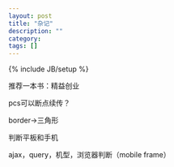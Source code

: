 ```yaml
---
layout: post
title: "杂记"
description: ""
category: 
tags: []
---
```

{% include JB/setup %}





推荐一本书：精益创业

pcs可以断点续传？

border->三角形

判断平板和手机

ajax，query，机型，浏览器判断（mobile frame）





































